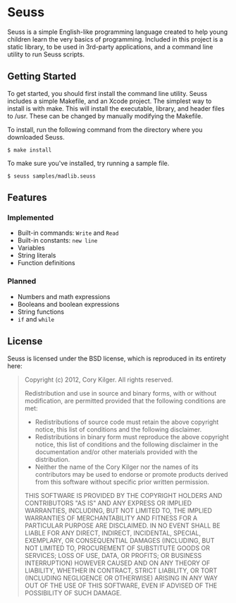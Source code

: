 Seuss
=====

Seuss is a simple English-like programming language created to help young children learn the very basics of programming. Included in this project is a static library, to be used in 3rd-party applications, and a command line utility to run Seuss scripts.

Getting Started
---------------

To get started, you should first install the command line utility. Seuss includes a simple Makefile, and an Xcode project. The simplest way to install is with make. This will install the executable, library, and header files to /usr. These can be changed by manually modifying the Makefile.

To install, run the following command from the directory where you downloaded Seuss.

    $ make install

To make sure you've installed, try running a sample file.

    $ seuss samples/madlib.seuss

Features
--------

### Implemented ###

* Built-in commands: `Write` and `Read`
* Built-in constants: `new line`
* Variables
* String literals
* Function definitions

### Planned ###

* Numbers and math expressions
* Booleans and boolean expressions
* String functions
* `if` and `while`


License
-------

Seuss is licensed under the BSD license, which is reproduced in its entirety here:

>Copyright (c) 2012, Cory Kilger.
>All rights reserved.
>
>Redistribution and use in source and binary forms, with or without
>modification, are permitted provided that the following conditions are met:
>
>    * Redistributions of source code must retain the above copyright
>      notice, this list of conditions and the following disclaimer.
>    * Redistributions in binary form must reproduce the above copyright
>      notice, this list of conditions and the following disclaimer in the
>      documentation and/or other materials provided with the distribution.
>    * Neither the name of the Cory Kilger nor the
>      names of its contributors may be used to endorse or promote products
>      derived from this software without specific prior written permission.
>
>THIS SOFTWARE IS PROVIDED BY THE COPYRIGHT HOLDERS AND CONTRIBUTORS "AS IS" AND
>ANY EXPRESS OR IMPLIED WARRANTIES, INCLUDING, BUT NOT LIMITED TO, THE IMPLIED
>WARRANTIES OF MERCHANTABILITY AND FITNESS FOR A PARTICULAR PURPOSE ARE
>DISCLAIMED. IN NO EVENT SHALL <COPYRIGHT HOLDER> BE LIABLE FOR ANY
>DIRECT, INDIRECT, INCIDENTAL, SPECIAL, EXEMPLARY, OR CONSEQUENTIAL DAMAGES
>(INCLUDING, BUT NOT LIMITED TO, PROCUREMENT OF SUBSTITUTE GOODS OR SERVICES;
>LOSS OF USE, DATA, OR PROFITS; OR BUSINESS INTERRUPTION) HOWEVER CAUSED AND
>ON ANY THEORY OF LIABILITY, WHETHER IN CONTRACT, STRICT LIABILITY, OR TORT
>(INCLUDING NEGLIGENCE OR OTHERWISE) ARISING IN ANY WAY OUT OF THE USE OF THIS
>SOFTWARE, EVEN IF ADVISED OF THE POSSIBILITY OF SUCH DAMAGE.